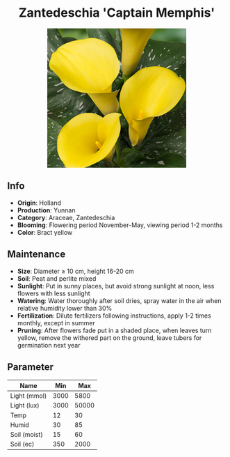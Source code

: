 <h1 align='center'>Zantedeschia 'Captain Memphis'</h1>
<p align="center">
    <img 
        align='center'
        width='320'
        src="../images/zantedeschia captain memphis.png" 
        alt='Zantedeschia 'Captain Memphis'' />
</p>

## Info

 - **Origin**: Holland
 - **Production**: Yunnan
 - **Category**: Araceae, Zantedeschia
 - **Blooming**: Flowering period November-May, viewing period 1-2 months
 - **Color**: Bract yellow

## Maintenance

 - **Size**: Diameter ≥ 10 cm, height 16-20 cm
 - **Soil**: Peat and perlite mixed
 - **Sunlight**: Put in sunny places, but avoid strong sunlight at noon, less flowers with less sunlight
 - **Watering**: Water thoroughly after soil dries, spray water in the air when relative humidity lower than 30%
 - **Fertilization**: Dilute fertilizers following instructions, apply 1-2 times monthly, except in summer
 - **Pruning**: After flowers fade put in a shaded place, when leaves turn yellow, remove the withered part on the ground, leave tubers for germination next year

## Parameter

| Name         | Min  | Max   |
|--------------|------|-------|
| Light (mmol) | 3000 | 5800  |
| Light (lux)  | 3000 | 50000 |
| Temp         | 12    | 30    |
| Humid        | 30   | 85    |
| Soil (moist) | 15   | 60    |
| Soil (ec)    | 350  | 2000  |